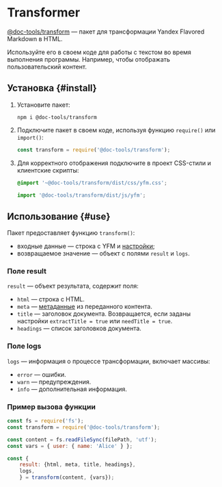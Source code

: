 # Transformer

[@doc-tools/transform](https://www.npmjs.com/package/@doc-tools/transform) — пакет для трансформации Yandex Flavored Markdown в HTML.

Используйте его в своем коде для работы с текстом во время выполнения программы. Например, чтобы отображать пользовательский контент.

## Установка {#install}

1. Установите пакет:

    ```shell
    npm i @doc-tools/transform
    ```

1. Подключите пакет в своем коде, используя функцию `require()` или `import()`:

    ```javascript
    const transform = require('@doc-tools/transform');
    ```

1. Для корректного отображения подключите в проект CSS-стили и клиентские скрипты:

     ```css
     @import '~@doc-tools/transform/dist/css/yfm.css';
     ```

     ```javascript
     import '@doc-tools/transform/dist/js/yfm';
     ```

## Использование {#use}

Пакет предоставляет функцию `transform()`:
* входные данные — строка с YFM и [настройки](settings.md);
* возвращаемое значение — объект с полями `result` и `logs`.

### Поле result

`result` — объект результата, содержит поля:
* `html` — строка с HTML.
* `meta` — [метаданные](../../syntax/meta.md#meta) из переданного контента.
* `title` — заголовок документа. Возвращается, если заданы настройки `extractTitle = true` или `needTitle = true`.
* `headings` — список заголовков документа.

### Поле logs

`logs` — информация о процессе трансформации, включает массивы:
* `error` — ошибки.
* `warn` — предупреждения.
* `info` — дополнительная информация.

### Пример вызова функции

```javascript
const fs = require('fs');
const transform = require('@doc-tools/transform');

const content = fs.readFileSync(filePath, 'utf');
const vars = { user: { name: 'Alice' } };

const {
    result: {html, meta, title, headings},
    logs,
    } = transform(content, {vars});    
```
